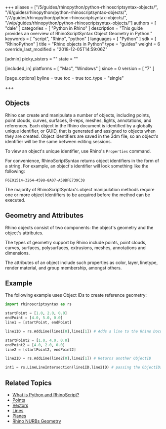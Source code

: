 +++
aliases = ["/5/guides/rhinopython/python-rhinoscriptsyntax-objects/", "/6/guides/rhinopython/python-rhinoscriptsyntax-objects/", "/7/guides/rhinopython/python-rhinoscriptsyntax-objects/", "/wip/guides/rhinopython/python-rhinoscriptsyntax-objects/"]
authors = [ "dale" ]
categories = [ "Python in Rhino" ]
description = "This guide provides an overview of RhinoScriptSyntax Object Geometry in Python."
keywords = [ "script", "Rhino", "python" ]
languages = [ "Python" ]
sdk = [ "RhinoPython" ]
title = "Rhino objects in Python"
type = "guides"
weight = 6
override_last_modified = "2018-12-05T14:59:06Z"

[admin]
picky_sisters = ""
state = ""

[included_in]
platforms = [ "Mac", "Windows" ]
since = 0
version = [ "7" ]

[page_options]
byline = true
toc = true
toc_type = "single"

+++
 
## Objects

Rhino can create and manipulate a number of objects, including points, point clouds, curves, surfaces, B-reps, meshes, lights, annotations, and references.  Each object in the Rhino document is identified by a globally unique identifier, or GUID, that is generated and assigned to objects when they are created.  Object identifiers are saved in the 3dm file, so an object's identifier will be the same between editing sessions.

To view an object's unique identifier, use Rhino's `Properties` command.

For convenience, RhinoScriptSyntax returns object identifiers in the form of a string.  For example, an object's identifier will look something like the following:

`F6E01514-3264-4598-8A07-A58BFE739C38`

The majority of RhinoScriptSyntax's object manipulation methods require one or more object identifiers to be acquired before the method can be executed.

## Geometry and Attributes

Rhino objects consist of two components: the object's geometry and the object's attributes.

The types of geometry support by Rhino include points, point clouds, curves, surfaces, polysurfaces, extrusions, meshes, annotations and dimensions.

The attributes of an object include such properties as color, layer, linetype, render material, and group membership, amongst others.

## Example

The following example uses Object IDs to create reference geometry:

```python
import rhinoscriptsyntax as rs

startPoint = [1.0, 2.0, 0.0]
endPoint = [4.0, 5.0, 0.0]
line1 = [startPoint, endPoint]

line1ID = rs.AddLine(line1[0],line1[1]) # Adds a line to the Rhino Document and returns an ObjectID

startPoint2 = [1.0, 4.0, 0.0]
endPoint2 = [4.0, 2.0, 0.0]
line2 = [startPoint2, endPoint2]

line2ID = rs.AddLine(line2[0],line2[1]) # Returns another ObjectID

int1 = rs.LineLineIntersection(line1ID,line2ID) # passing the ObjectIDs to the function.
```
## Related Topics

- [What is Python and RhinoScript?](/guides/rhinopython/what-is-rhinopython)
- [Points](/guides/rhinopython/python-rhinoscriptsyntax-points)
- [Vectors](/guides/rhinopython/python-rhinoscriptsyntax-vectors)
- [Lines](/guides/rhinopython/python-rhinoscriptsyntax-lines)
- [Planes](/guides/rhinopython/python-rhinoscriptsyntax-planes)
- [Rhino NURBs Geometry](/guides/rhinopython/python-rhinoscriptsyntax-nurbs)
